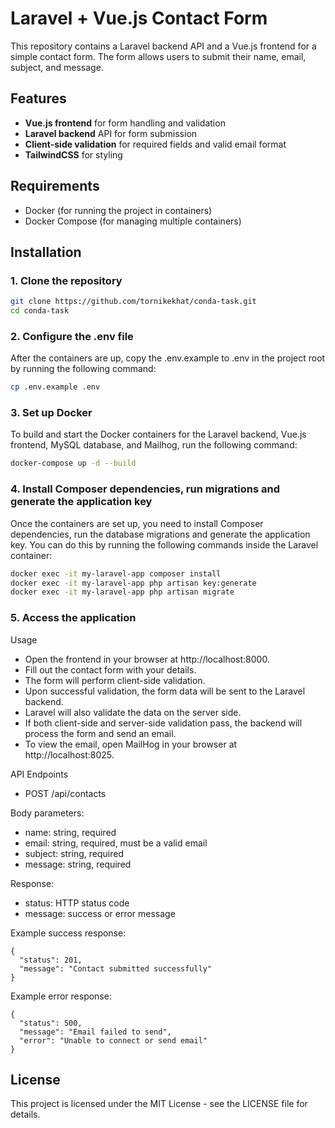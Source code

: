 # Laravel + Vue.js Contact Form

This repository contains a Laravel backend API and a Vue.js frontend for a simple contact form. The form allows users to submit their name, email, subject, and message.

## Features

- **Vue.js frontend** for form handling and validation
- **Laravel backend** API for form submission
- **Client-side validation** for required fields and valid email format
- **TailwindCSS** for styling

## Requirements

- Docker (for running the project in containers)
- Docker Compose (for managing multiple containers)

## Installation

### 1. Clone the repository

```bash
git clone https://github.com/tornikekhat/conda-task.git
cd conda-task
```

### 2. Configure the .env file

After the containers are up, copy the .env.example to .env in the project root by running the following command:

```bash
cp .env.example .env
```

### 3. Set up Docker

To build and start the Docker containers for the Laravel backend, Vue.js frontend, MySQL database, and Mailhog, run the following command:

```bash
docker-compose up -d --build
```

### 4. Install Composer dependencies, run migrations and generate the application key

Once the containers are set up, you need to install Composer dependencies, run the database migrations and generate the application key. You can do this by running the following commands inside the Laravel container:

```bash
docker exec -it my-laravel-app composer install
docker exec -it my-laravel-app php artisan key:generate
docker exec -it my-laravel-app php artisan migrate
```

### 5. Access the application
Usage
- Open the frontend in your browser at http://localhost:8000.
- Fill out the contact form with your details.
- The form will perform client-side validation.
- Upon successful validation, the form data will be sent to the Laravel backend.
- Laravel will also validate the data on the server side.
- If both client-side and server-side validation pass, the backend will process the form and send an email.
- To view the email, open MailHog in your browser at http://localhost:8025.

API Endpoints
- POST /api/contacts

Body parameters:
- name: string, required
- email: string, required, must be a valid email
- subject: string, required
- message: string, required

Response:
- status: HTTP status code
- message: success or error message

Example success response:

```
{
  "status": 201,
  "message": "Contact submitted successfully"
}
```

Example error response:

```
{
  "status": 500,
  "message": "Email failed to send",
  "error": "Unable to connect or send email"
}
```

## License

This project is licensed under the MIT License - see the LICENSE file for details.
